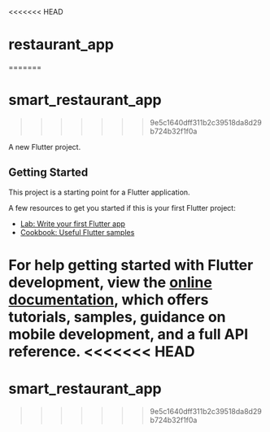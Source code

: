 <<<<<<< HEAD
# restaurant_app
=======
# smart_restaurant_app
>>>>>>> 9e5c1640dff311b2c39518da8d29b724b32f1f0a

A new Flutter project.

## Getting Started

This project is a starting point for a Flutter application.

A few resources to get you started if this is your first Flutter project:

- [Lab: Write your first Flutter app](https://docs.flutter.dev/get-started/codelab)
- [Cookbook: Useful Flutter samples](https://docs.flutter.dev/cookbook)

For help getting started with Flutter development, view the
[online documentation](https://docs.flutter.dev/), which offers tutorials,
samples, guidance on mobile development, and a full API reference.
<<<<<<< HEAD
=======
# smart_restaurant_app
>>>>>>> 9e5c1640dff311b2c39518da8d29b724b32f1f0a
